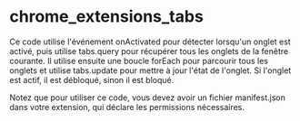 # chrome_extensions_tabs

Ce code utilise l'événement onActivated pour détecter lorsqu'un onglet est activé, puis utilise tabs.query pour récupérer tous les onglets de la fenêtre courante. Il utilise ensuite une boucle forEach pour parcourir tous les onglets et utilise tabs.update pour mettre à jour l'état de l'onglet. Si l'onglet est actif, il est débloqué, sinon il est bloqué.

Notez que pour utiliser ce code, vous devez avoir un fichier manifest.json dans votre extension, qui déclare les permissions nécessaires.

